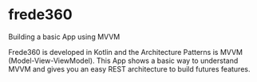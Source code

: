 # frede360
Building a basic App using MVVM 

Frede360 is developed in Kotlin and the Architecture Patterns is MVVM (Model-View-ViewModel).
This App shows a basic way to understand MVVM and gives you an easy REST architecture to build futures features.
